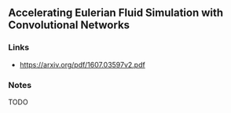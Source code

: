 ## Accelerating Eulerian Fluid Simulation with Convolutional Networks

### Links

* https://arxiv.org/pdf/1607.03597v2.pdf

### Notes

TODO
